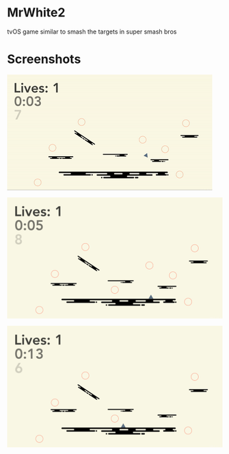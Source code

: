 # MrWhite2
tvOS game similar to smash the targets in super smash bros 

# Screenshots 
![Alt text](ReadmeResources/failure.gif?raw=true "failure.gif")

![Alt text](ReadmeResources/screenshot1.png?raw=true "screenshot1.png")

![Alt text](ReadmeResources/screenshot2.png?raw=true "screenshot2.png")
